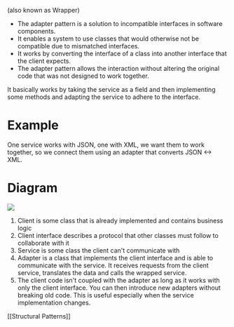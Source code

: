 (also known as Wrapper)

- The adapter pattern is a solution to incompatible interfaces in software components.
- It enables a system to use classes that would otherwise not be compatible due to mismatched interfaces.
- It works by converting the interface of a class into another interface that the client expects.
- The adapter pattern allows the interaction without altering the original code that was not designed to work together.

It basically works by taking the service as a field and then implementing some methods and adapting the service to adhere to the interface.

# Example
One service works with JSON, one with XML, we want them to work together, so we connect them using an adapter that converts JSON <-> XML.

# Diagram
![](https://i.imgur.com/UKj6aqw.png)
1. Client is some class that is already implemented and contains business logic
2. Client interface describes a protocol that other classes must follow to collaborate with it
3. Service is some class the client can't communicate with
4. Adapter is a class that implements the client interface and is able to communicate with the service. It receives requests from the client service, translates the data and calls the wrapped service.
5. The client code isn't coupled with the adapter as long as it works with only the client interface. You can then introduce new adapters without breaking old code. This is useful especially when the service implementation changes.

[[Structural Patterns]]